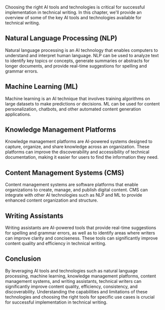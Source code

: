 
Choosing the right AI tools and technologies is critical for successful implementation in technical writing. In this chapter, we'll provide an overview of some of the key AI tools and technologies available for technical writing.

Natural Language Processing (NLP)
---------------------------------

Natural language processing is an AI technology that enables computers to understand and interpret human language. NLP can be used to analyze text to identify key topics or concepts, generate summaries or abstracts for longer documents, and provide real-time suggestions for spelling and grammar errors.

Machine Learning (ML)
---------------------

Machine learning is an AI technique that involves training algorithms on large datasets to make predictions or decisions. ML can be used for content personalization, chatbots, and other automated content generation applications.

Knowledge Management Platforms
------------------------------

Knowledge management platforms are AI-powered systems designed to capture, organize, and share knowledge across an organization. These platforms can improve the discoverability and accessibility of technical documentation, making it easier for users to find the information they need.

Content Management Systems (CMS)
--------------------------------

Content management systems are software platforms that enable organizations to create, manage, and publish digital content. CMS can integrate with other AI technologies such as NLP and ML to provide enhanced content organization and structure.

Writing Assistants
------------------

Writing assistants are AI-powered tools that provide real-time suggestions for spelling and grammar errors, as well as to identify areas where writers can improve clarity and conciseness. These tools can significantly improve content quality and efficiency in technical writing.

Conclusion
----------

By leveraging AI tools and technologies such as natural language processing, machine learning, knowledge management platforms, content management systems, and writing assistants, technical writers can significantly improve content quality, efficiency, consistency, and discoverability. Understanding the capabilities and limitations of these technologies and choosing the right tools for specific use cases is crucial for successful implementation in technical writing.

